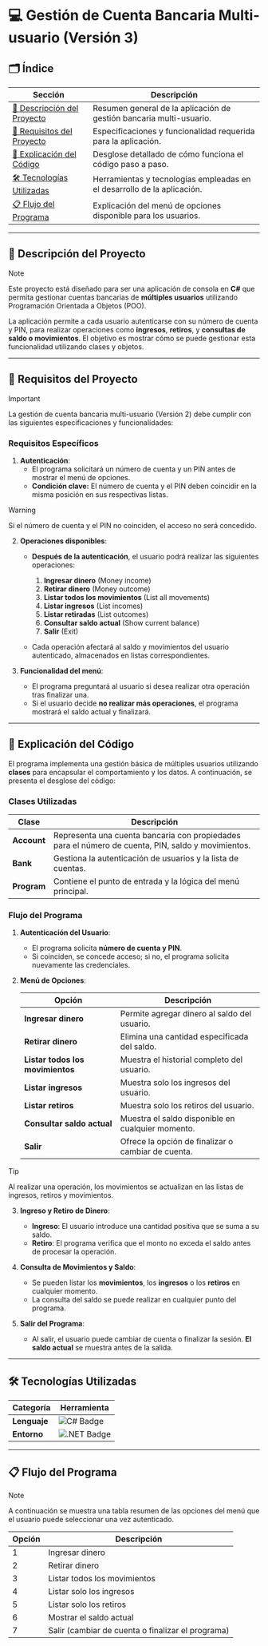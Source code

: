 # 💻 **Gestión de Cuenta Bancaria Multi-usuario (Versión 3)**

## 🗂️ Índice

| Sección                                      | Descripción                                                                 |
|----------------------------------------------|-----------------------------------------------------------------------------|
| [📄 Descripción del Proyecto](#📄-descripción-del-proyecto) | Resumen general de la aplicación de gestión bancaria multi-usuario.          |
| [📜 Requisitos del Proyecto](#📜-requisitos-del-proyecto)  | Especificaciones y funcionalidad requerida para la aplicación.               |
| [📝 Explicación del Código](#📝-explicación-del-código)    | Desglose detallado de cómo funciona el código paso a paso.                   |
| [🛠️ Tecnologías Utilizadas](#🛠️-tecnologías-utilizadas) | Herramientas y tecnologías empleadas en el desarrollo de la aplicación.      |
| [📋 Flujo del Programa](#📋-flujo-del-programa)           | Explicación del menú de opciones disponible para los usuarios.               |

---

## 📄 Descripción del Proyecto

> [!NOTE]  
> Este proyecto está diseñado para ser una aplicación de consola en **C#** que permita gestionar cuentas bancarias de **múltiples usuarios** utilizando Programación Orientada a Objetos (POO).

La aplicación permite a cada usuario autenticarse con su número de cuenta y PIN, para realizar operaciones como **ingresos**, **retiros**, y **consultas de saldo o movimientos**. El objetivo es mostrar cómo se puede gestionar esta funcionalidad utilizando clases y objetos.

---

## 📜 Requisitos del Proyecto

> [!IMPORTANT]  
> La gestión de cuenta bancaria multi-usuario (Versión 2) debe cumplir con las siguientes especificaciones y funcionalidades:

### Requisitos Específicos

1. **Autenticación**:
   - El programa solicitará un número de cuenta y un PIN antes de mostrar el menú de opciones.
   - **Condición clave:** El número de cuenta y el PIN deben coincidir en la misma posición en sus respectivas listas.
   
> [!WARNING]  
> Si el número de cuenta y el PIN no coinciden, el acceso no será concedido.

2. **Operaciones disponibles**:
   - **Después de la autenticación**, el usuario podrá realizar las siguientes operaciones:
     1. **Ingresar dinero** (Money income)
     2. **Retirar dinero** (Money outcome)
     3. **Listar todos los movimientos** (List all movements)
     4. **Listar ingresos** (List incomes)
     5. **Listar retiradas** (List outcomes)
     6. **Consultar saldo actual** (Show current balance)
     7. **Salir** (Exit)
     
   - Cada operación afectará al saldo y movimientos del usuario autenticado, almacenados en listas correspondientes.

3. **Funcionalidad del menú**:
   - El programa preguntará al usuario si desea realizar otra operación tras finalizar una.
   - Si el usuario decide **no realizar más operaciones**, el programa mostrará el saldo actual y finalizará.

---

## 📝 Explicación del Código

El programa implementa una gestión básica de múltiples usuarios utilizando **clases** para encapsular el comportamiento y los datos. A continuación, se presenta el desglose del código:

### Clases Utilizadas

| Clase         | Descripción                                                                   |
|---------------|-------------------------------------------------------------------------------|
| **Account**   | Representa una cuenta bancaria con propiedades para el número de cuenta, PIN, saldo y movimientos. |
| **Bank**      | Gestiona la autenticación de usuarios y la lista de cuentas.                  |
| **Program**   | Contiene el punto de entrada y la lógica del menú principal.                  |

### Flujo del Programa

1. **Autenticación del Usuario**:
   - El programa solicita **número de cuenta y PIN**.
   - Si coinciden, se concede acceso; si no, el programa solicita nuevamente las credenciales.

2. **Menú de Opciones**:
   
   | Opción                     | Descripción                                      |
   |----------------------------|--------------------------------------------------|
   | **Ingresar dinero**         | Permite agregar dinero al saldo del usuario.     |
   | **Retirar dinero**          | Elimina una cantidad especificada del saldo.     |
   | **Listar todos los movimientos** | Muestra el historial completo del usuario.    |
   | **Listar ingresos**         | Muestra solo los ingresos del usuario.           |
   | **Listar retiros**          | Muestra solo los retiros del usuario.            |
   | **Consultar saldo actual**  | Muestra el saldo disponible en cualquier momento.|
   | **Salir**                   | Ofrece la opción de finalizar o cambiar de cuenta.|

> [!TIP]  
> Al realizar una operación, los movimientos se actualizan en las listas de ingresos, retiros y movimientos.

3. **Ingreso y Retiro de Dinero**:
   - **Ingreso**: El usuario introduce una cantidad positiva que se suma a su saldo.
   - **Retiro**: El programa verifica que el monto no exceda el saldo antes de procesar la operación.

4. **Consulta de Movimientos y Saldo**:
   - Se pueden listar los **movimientos**, los **ingresos** o los **retiros** en cualquier momento.
   - La consulta del saldo se puede realizar en cualquier punto del programa.

5. **Salir del Programa**:
   - Al salir, el usuario puede cambiar de cuenta o finalizar la sesión. **El saldo actual** se muestra antes de la salida.

---

## 🛠️ Tecnologías Utilizadas

| Categoría             | Herramienta                                                                 |
|-----------------------|-----------------------------------------------------------------------------|
| **Lenguaje**          | <img src="https://img.shields.io/badge/c%23-%23239120.svg?style=for-thebadge&logo=csharp&logoColor=white" alt="C# Badge"/> |
| **Entorno**           | <img src="https://img.shields.io/badge/.NET-%230512B0.svg?style=for-thebadge&logo=dotnet&logoColor=white" alt=".NET Badge"/> |

---

## 📋 Flujo del Programa

> [!NOTE]  
> A continuación se muestra una tabla resumen de las opciones del menú que el usuario puede seleccionar una vez autenticado.

| Opción | Descripción                                      |
|--------|--------------------------------------------------|
| 1      | Ingresar dinero                                  |
| 2      | Retirar dinero                                   |
| 3      | Listar todos los movimientos                     |
| 4      | Listar solo los ingresos                         |
| 5      | Listar solo los retiros                          |
| 6      | Mostrar el saldo actual                          |
| 7      | Salir (cambiar de cuenta o finalizar el programa)|
